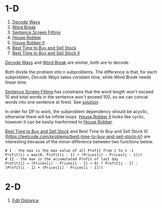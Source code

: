 
# 1-D
1. [Decode Ways](https://leetcode.com/problems/decode-ways/)
2. [Word Break](https://leetcode.com/problems/word-break/)
3. [Sentence Screen Fitting](https://leetcode.com/problems/sentence-screen-fitting/)
4. [House Robber](https://leetcode.com/problems/house-robber/)
5. [House Robber II](https://leetcode.com/problems/house-robber-ii/)
6. [Best Time to Buy and Sell Stock](https://leetcode.com/problems/best-time-to-buy-and-sell-stock)
7. [Best Time to Buy and Sell Stock II](https://leetcode.com/problems/best-time-to-buy-and-sell-stock-ii/)

[Decode Ways](https://leetcode.com/problems/decode-ways/) and [Word Break](https://leetcode.com/problems/word-break/) are similar, both are to decode.

Both divide the problem into n subproblems. The difference is that, for each subproblem, _Decode Ways_ takes constant time, while _Word Break_ needs linear time.

[Sentence Screen Fitting](https://leetcode.com/problems/sentence-screen-fitting/) has constrains that the word length won't exceed 10 and total words in the sentence won't exceed 100, so we can concat words into one sentence at firest. See [solution](https://leetcode.com/problems/sentence-screen-fitting/discuss/90845/21ms-18-lines-Java-solution).

In order for DP to work, the subproblem dependency should be acyclic, otherwise there will be
infinte loops. [House Robber II](https://leetcode.com/problems/house-robber-ii/) looks like cyclic, however it can be easily tranformed to [House Robber](https://leetcode.com/problems/house-robber/).

[Best Time to Buy and Sell Stock](https://leetcode.com/problems/best-time-to-buy-and-sell-stock) and Best Time to Buy and Sell Stock II](https://leetcode.com/problems/best-time-to-buy-and-sell-stock-ii/) are interesting because of the minor difference between two functions below.

```
# I - the max is the max value of all Profit from 1 to n -1
Profit[i] = max(0, Profit[i - 1] + (Prices[i] - Prices[i - 1]))
# II - the max is the accumulated Profit of last day
Profit[i] = (Prices[i] - Prices[i - 1] < 0) ? Profit[i - 1] : (Profit[i - 1] + (Prices[i] - Prices[i - 1]))
```


# 2-D
1. [Edit Distance](https://leetcode.com/problems/edit-distance/)
